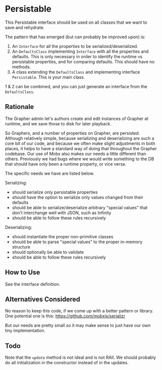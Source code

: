 # Persistable

This Persistable interface should be used on all classes that we want to save and rehydrate.

The pattern that has emerged (but can probably be improved upon) is:

1.  An `Interface` for all the properties to be serialized/deserialized.
2.  An `DefaultsClass` implementing `Interface` with all the properties and defaults. This is only necessary in order to identify the runtime vs persistable properties, and for comparing defaults. This should have no methods.
3.  A class extending the `DefaultsClass` and implementing interface `Persistable`. This is your main class.

1 & 2 can be combined, and you can just generate an interface from the `DefaultsClass`.

## Rationale

The Grapher admin let's authors create and edit instances of Grapher at runtime, and we save those to disk for later playback.

So Graphers, and a number of properties on Grapher, are persisted. Although relatively simple, because serializing and deserializing are
such a core bit of our code, and because we often make slight adjustments in both places, it helps to have a standard way of
doing that throughout the Grapher codebase. Our use of Mobx also makes our needs a little different than others. Previously we had bugs where we would write something
to the DB that should have only been a runtime property, or vice versa.

The specific needs we have are listed below.

Serializing:

-   should serialize only persistable properties
-   should have the option to serialize only values changed from their defaults
-   should be able to serialize/deserialize arbitrary "special values" that don't interchange well with JSON, such as Infinity
-   should be able to follow these rules recursively

Deserializing:

-   should instantiate the proper non-primitive classes
-   should be able to parse "special values" to the proper in-memory structure
-   should optionally be able to validate
-   should be able to follow these rules recursively

## How to Use

See the interface definition.

## Alternatives Considered

No reason to keep this code, if we come up with a better pattern or library. One potential one is this: https://github.com/mobxjs/serializr

But our needs are pretty small so it may make sense to just have our own tiny implementation.

## Todo

Note that the `update` method is not ideal and is not RAII. We should probably do all initialization in the constructor instead of in the updates.
